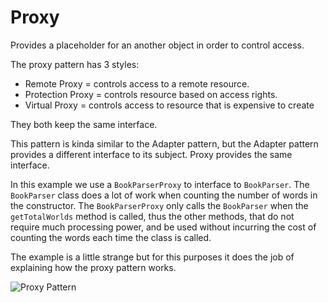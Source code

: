 # Proxy

Provides a placeholder for an another object in order to control access.

The proxy pattern has 3 styles:

- Remote Proxy = controls access to a remote resource.
- Protection Proxy = controls resource based on access rights.
- Virtual Proxy = controls access to resource that is expensive to create

They both keep the same interface. 

This pattern is kinda similar to the Adapter pattern, but the Adapter pattern provides a different interface to its 
subject. Proxy provides the same interface.

In this example we use a `BookParserProxy` to interface to `BookParser`. The `BookParser` class does a lot of work when 
counting the number of words in the constructor. The `BookParserProxy` only calls the `BookParser` when the 
`getTotalWorlds` method is called, thus the other methods, that do not require much processing power, and be used 
without incurring the cost of counting the words each time the class is called.

The example is a little strange but for this purposes it does the job of explaining how the proxy pattern works.

![Proxy Pattern](Uml/Proxy.svg "Proxy")

